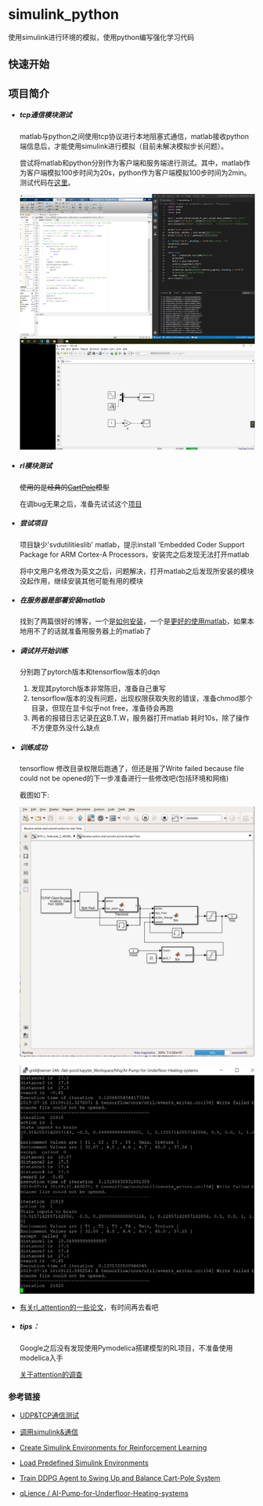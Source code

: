 # simulink_python

使用simulink进行环境的模拟，使用python编写强化学习代码

## 快速开始

## 项目简介

* ##### tcp通信模块测试

  matlab与python之间使用tcp协议进行本地阻塞式通信，matlab接收python端信息后，才能使用simulink进行模拟（目前未解决模拟步长问题）。

  尝试将matlab和python分别作为客户端和服务端进行测试。其中，matlab作为客户端模拟100步时间为20s，python作为客户端模拟100步时间为2min。测试代码在[这里](./tcp_connection_attempt)。

  ![image](./assets/demo.png)

* ##### rl模块测试

  ~~使用的是经典的[CartPole](./some_simulink_model/rlCartPoleSimscapeModel.slx)模型~~

  在调bug无果之后，准备先试试这个[项目](https://github.com/qLience/AI-Pump-for-Underfloor-Heating-systems) 

* ##### 尝试项目

  项目缺少'svdutilitieslib' matlab，提示install 'Embedded Coder Support Package for ARM Cortex-A Processors，安装完之后发现无法打开matlab

  将中文用户名修改为英文之后，问题解决，打开matlab之后发现所安装的模块没起作用，继续安装其他可能有用的模块

* ##### 在服务器是部署安装matlab

  找到了两篇很好的博客，一个是[如何安装](<https://blog.csdn.net/u011387593/article/details/84883474>)，一个是[更好的使用matlab](<https://www.cnblogs.com/yinxiangnan-charles/p/5625463.html>)，如果本地用不了的话就准备用服务器上的matlab了

* ##### 调试并开始训练

  分别跑了pytorch版本和tensorflow版本的dqn

  1. 发现其pytorch版本非常陈旧，准备自己重写
  2. tensorflow版本的没有问题，出现权限获取失败的错误，准备chmod那个目录，但现在显卡似乎not free，准备待会再跑
  3. 两者的报错日志记录[在这](log.txt)B.T.W，服务器打开matlab 耗时10s，除了操作不方便意外没什么缺点

* ##### 训练成功

  tensorflow 修改目录权限后跑通了，但还是报了Write failed because file could not be opened的下一步准备进行一些修改吧(包括环境和网络)

  截图如下:

  ![train_success2](./assets/train_success1.png)

  ![train_success2](./assets/train_success2.png)

* [有关rl_attention的一些论文](attention_rl)，有时间再去看吧

* ##### tips：

  Google之后没有发现使用Pymodelica搭建模型的RL项目，不准备使用modelica入手

  [关于attention的调查](./attention_rl)

### 参考链接

* [UDP&TCP通信测试](<https://blog.csdn.net/tiancai13579/article/details/53039437?locationNum=5&fps=1>)
* [调用simulink&通信](<https://github.com/sherrysherryli/simulink-python-communication>)
* [Create Simulink Environments for Reinforcement Learning](<https://www.mathworks.com/help/reinforcement-learning/ug/create-simulink-environments-for-reinforcement-learning.html>)
* [Load Predefined Simulink Environments](<https://www.mathworks.com/help/reinforcement-learning/ug/create-predefined-simulink-environments.html>)
* [Train DDPG Agent to Swing Up and Balance Cart-Pole System](<https://www.mathworks.com/help/reinforcement-learning/ug/train-ddpg-agent-to-swing-up-and-balance-cart-pole-system.html>)

*  [qLience / AI-Pump-for-Underfloor-Heating-systems](https://github.com/qLience/AI-Pump-for-Underfloor-Heating-systems)